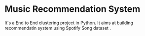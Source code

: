 # Music Recommendation System

It's a End to End clustering project in Python. It aims at building recommendatin system using Spotify Song dataset .
